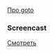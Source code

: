 [Про goto](https://habr.com/ru/post/114211/)

### Screencast

[Смотреть](https://youtu.be/k4wqt6l7dgk)
